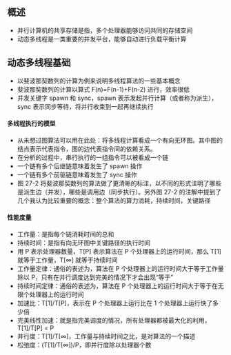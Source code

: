 ## 概述
* 并行计算机的共享存储是指，多个处理器能够访问共同的存储空间
* 动态多线程是一类重要的并发平台，能够自动进行负载平衡计算

## 动态多线程基础
* 以斐波那契数列的计算为例来说明多线程算法的一些基本概念
* 斐波那契数列的计算以算式 F(n)=F(n-1)+F(n-2) 进行，效率很低
* 并发关键字 spawn 和 sync，spawn 表示发起并行计算（或者称为派生），sync 表示同步等待，将并行收束到一起再继续执行

#### 多线程执行的模型
* 从未想过图算法可以用在此处：将多线程计算看成一个有向无环图。其中图的结点表示代表指令，图的边代表指令间的依赖关系。
* 在分析的过程中，串行执行的一组指令可以被看成一个链
* 一个链有多个后继链意味着发生了 spawn 操作 
* 一个链有多个前驱链意味着发生了 sync 操作
* 图 27-2 将斐波那契数列的算法做了更清晰的标注，以不同的形式注明了哪些是派生边（并发），哪些是调用边（同步执行）。另外图 27-2 的注解中提到了几个我认为比较重要的概念：整个算法的算力消耗，持续时间，关键路径

#### 性能度量
* 工作量：是指每个链消耗时间的总和
* 持续时间：是指有向无环图中关键路径的执行时间
* 用 P 表示处理器数量，T[P] 表示算法在 P 个处理器上的运行时间，那么 T[1] 就等于工作量，T[∞] 就等于持续时间
* 工作量定律：通俗的表述为，算法在 P 个处理器上的运行时间大于等于工作量除以 P，只有在并行调度达到完美的情况下才会出现“等于”
* 持续时间定律：通俗的表述为，算法在 P 个处理器上的运行时间大于等于在无限个处理器上的运行时间
* 加速比：T[1]/T[P]，表示在 P 个处理器上运行比在 1 个处理器上运行快了多少倍
* 完美线性加速：就是指完美调度的情况，所有处理器都被最大化的利用，T[1]/T[P] = P
* 并行度：T[1]/T[∞]，工作量与持续时间之比，是对算法的一个描述
* 松弛度：(T[1]/T[∞])/P，即并行度除以处理器个数

